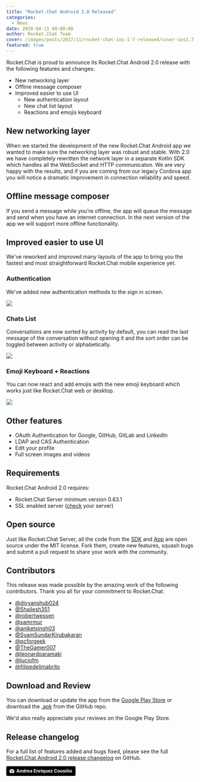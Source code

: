 ```yaml
---
title: "Rocket.Chat Android 2.0 Released"
categories:
  - News
date: 2018-04-11 08:00:00
author: Rocket.Chat Team
cover: /images/posts/2017/11/rocket-chat-ios-1-7-released/cover-ios1.7.jpg
featured: true
---
```


Rocket.Chat is proud to announce its Rocket.Chat Android 2.0 release with the following features and changes:

* New networking layer
* Offline message composer
* Improved easier to use UI
  * New authentication layout
  * New chat list layout
  * Reactions and emojis keyboard

## New networking layer

When we started the development of the new Rocket.Chat Android app we wanted to make sure the networking layer was robust and stable. With 2.0 we have completely rewritten the network layer in a separate Kotlin SDK which handles all the WebSocket and HTTP communicaton. We are very happy with the results, and if you are coming from our legacy Cordova app you will notice a dramatic improvement in connection reliability and speed.

## Offline message composer

If you send a message while you’re offline, the app will queue the message and send when you have an internet connection. In the next version of the app we will support more offline functionality.

## Improved easier to use UI

We've reworked and improved many layouts of the app to bring you the fastest and most straightforward
Rocket.Chat mobile experience yet.

### Authentication

<div class="left copy">
<p>
  We've added new authentication methods to the sign in screen.
</p>
</div>
<div class="right image">
  <p>
    <img src="{{'/images/posts/2018/04/2018-04-18-rocket-chat-android-2-released/authentication.png' | relative_url}}"/>
  </p>
</div>
<div class="clear"></div>

### Chats List

<div class="left copy">
<p>
  Conversations are now sorted by activity by default, you can read the last message of the conversation without opening it and the sort order can be toggled between activity or alphabetically.
</p>
</div>
<div class="right image">
  <p>
    <img src="{{'/images/posts/2018/04/2018-04-18-rocket-chat-android-2-released/chats.png' | relative_url}}"/>
  </p>
</div>
<div class="clear"></div>

### Emoji Keyboard + Reactions

<div class="left copy">
<p>
  You can now react and add emojis with the new emoji keyboard which works just like Rocket.Chat web or desktop.
</p>
</div>
<div class="right image">
  <p>
    <img src="{{'/images/posts/2018/04/2018-04-18-rocket-chat-android-2-released/emojis.png' | relative_url}}"/>
  </p>
</div>
<div class="clear"></div>

## Other features

* OAuth Authentication for Google, GitHub, GitLab and LinkedIn
* LDAP and CAS Authentication
* Edit your profile
* Full screen images and videos

## Requirements

Rocket.Chat Android 2.0 requires:

* Rocket.Chat Server minimum version 0.63.1
* SSL enabled server ([check](https://www.ssllabs.com/ssltest/) your server)

## Open source

Just like Rocket.Chat Server, all the code from the [SDK](https://github.com/RocketChat/Rocket.Chat.Kotlin.SDK) and [App](https://github.com/RocketChat/Rocket.Chat.Android) are open source under the MIT license.
Fork them, create new features, squash bugs and submit a pull request to share your work with the community.

## Contributors

This release was made possible by the amazing work of the following contributors. Thank you all for your commitment to Rocket.Chat.

* <a target="_blank" href="https://github.com/divyanshub024">@divyanshub024</a>
* <a target="_blank" href="https://github.com/Shailesh351">@Shailesh351</a>
* <a target="_blank" href="https://github.com/robertwessen">@robertwessen</a>
* <a target="_blank" href="https://github.com/samrmur">@samrmur</a>
* <a target="_blank" href="https://github.com/aniketsingh03">@aniketsingh03</a>
* <a target="_blank" href="https://github.com/SyamSundarKirubakaran">@SyamSundarKirubakaran</a>
* <a target="_blank" href="https://github.com/pcforgeek">@pcforgeek</a>
* <a target="_blank" href="https://github.com/TheGamer007">@TheGamer007</a>
* <a target="_blank" href="https://github.com/leonardoaramaki">@leonardoaramaki</a>
* <a target="_blank" href="https://github.com/luciofm">@luciofm</a>
* <a target="_blank" href="https://github.com/filipedelimabrito">@filipedelimabrito</a>

## Download and Review

You can download or update the app from the [Google Play Store](https://play.google.com/store/apps/details?id=chat.rocket.android) or download the [.apk](https://github.com/RocketChat/Rocket.Chat.Android/releases/tag/v2.0.0)
from the GitHub repo.

We'd also really appreciate your reviews on the Google Play Store.

## Release changelog

For a full list of features added and bugs fixed, please see the full
[Rocket.Chat Android 2.0 release changelog](https://github.com/RocketChat/Rocket.Chat.Android/releases/tag/v2.0.0) on GitHub.

<a style="background-color:black;color:white;text-decoration:none;padding:4px 6px;font-family:-apple-system, BlinkMacSystemFont, &quot;San Francisco&quot;, &quot;Helvetica Neue&quot;, Helvetica, Ubuntu, Roboto, Noto, &quot;Segoe UI&quot;, Arial, sans-serif;font-size:12px;font-weight:bold;line-height:1.2;display:inline-block;border-radius:3px;" href="https://unsplash.com/@andreoiide?utm_medium=referral&amp;utm_campaign=photographer-credit&amp;utm_content=creditBadge" target="_blank" rel="noopener noreferrer" title="Download free do whatever you want high-resolution photos from Andrea Enríquez Cousiño"><span style="display:inline-block;padding:2px 3px;"><svg xmlns="http://www.w3.org/2000/svg" style="height:12px;width:auto;position:relative;vertical-align:middle;top:-1px;fill:white;" viewBox="0 0 32 32"><title>unsplash-logo</title><path d="M20.8 18.1c0 2.7-2.2 4.8-4.8 4.8s-4.8-2.1-4.8-4.8c0-2.7 2.2-4.8 4.8-4.8 2.7.1 4.8 2.2 4.8 4.8zm11.2-7.4v14.9c0 2.3-1.9 4.3-4.3 4.3h-23.4c-2.4 0-4.3-1.9-4.3-4.3v-15c0-2.3 1.9-4.3 4.3-4.3h3.7l.8-2.3c.4-1.1 1.7-2 2.9-2h8.6c1.2 0 2.5.9 2.9 2l.8 2.4h3.7c2.4 0 4.3 1.9 4.3 4.3zm-8.6 7.5c0-4.1-3.3-7.5-7.5-7.5-4.1 0-7.5 3.4-7.5 7.5s3.3 7.5 7.5 7.5c4.2-.1 7.5-3.4 7.5-7.5z"></path></svg></span><span style="display:inline-block;padding:2px 3px;">Andrea Enríquez Cousiño</span></a>
